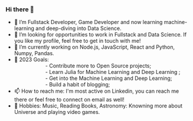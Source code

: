 ### Hi there 👋


- 🔭 I’m Fullstack Developer, Game Developer and now learning machine-learning and deep-diving into Data Science.
- 👯 I’m looking for opportunities to work in Fullstack and Data Science. If you like my profile, feel free to get in touch with me!
- 🔭 I’m currently working on Node.js, JavaScript, React and Python, Numpy, Pandas.
- 🥅 2023 Goals: \
       - Contribute more to Open Source projects;\
      - Learn Julia for Machine Learning and Deep Learning ;\
      - Get into the Machine Learning and Deep Learning; \
      - Build a habit of blogging;
- 📫 How to reach me: I'm most active on Linkedin, you can reach me there or feel free to connect on email as well!
- 🚀 Hobbies: Music, Reading Books, Astronomy: Knowning more about Universe and playing video games.
